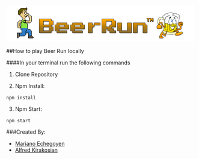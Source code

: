 <img src="assets/banner.png"></a>

##How to play Beer Run locally

####In your terminal run the following commands
1. Clone Repository

2. Npm Install:
<pre><code>npm install</code></pre>

3. Npm Start:
<pre><code>npm start</code></pre>

###Created By:

+ [Mariano Echegoyen](https://github.com/Mariano89)
+ [Alfred Kirakosian](https://github.com/althe1)